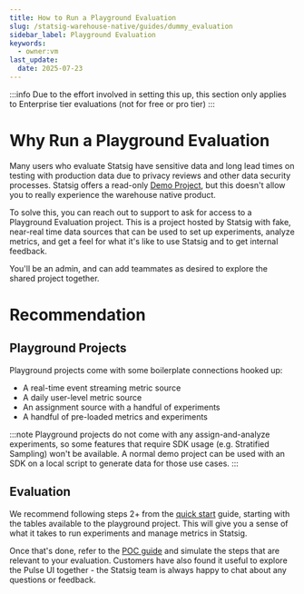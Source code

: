```yaml
---
title: How to Run a Playground Evaluation
slug: /statsig-warehouse-native/guides/dummy_evaluation
sidebar_label: Playground Evaluation
keywords:
  - owner:vm
last_update:
  date: 2025-07-23
---
```


:::info
Due to the effort involved in setting this up, this section only applies to Enterprise tier evaluations (not for free or pro tier)
:::

# Why Run a Playground Evaluation

Many users who evaluate Statsig have sensitive data and long lead times on testing with production data due to privacy reviews and other data security processes. Statsig offers a read-only [Demo Project](https://console.statsig.com/whn_demo), but this doesn't allow you to really experience the warehouse native product.

To solve this, you can reach out to support to ask for access to a Playground Evaluation project. This is a project hosted by Statsig with fake, near-real time data sources that can be used to set up experiments, analyze metrics, and get a feel for what it's like to use Statsig and to get internal feedback.

You'll be an admin, and can add teammates as desired to explore the shared project together.

# Recommendation

## Playground Projects

Playground projects come with some boilerplate connections hooked up:

- A real-time event streaming metric source
- A daily user-level metric source
- An assignment source with a handful of experiments
- A handful of pre-loaded metrics and experiments

:::note
Playground projects do not come with any assign-and-analyze experiments, so some features that require SDK usage (e.g. Stratified Sampling) won't be available. A normal demo project can be used with an SDK on a local script to generate data for those use cases.
:::

## Evaluation

We recommend following steps 2+ from the [quick start](/statsig-warehouse-native/guides/quick-start) guide, starting with the tables available to the playground project. This will give you a sense of what it takes to run experiments and manage metrics in Statsig.

Once that's done, refer to the [POC guide](/statsig-warehouse-native/guides/running_a_poc) and simulate the steps that are relevant to your evaluation. Customers have also found it useful to explore the Pulse UI together - the Statsig team is always happy to chat about any questions or feedback.
